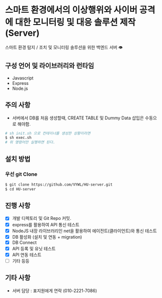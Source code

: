 # 스마트 환경에서의 이상행위와 사이버 공격에 대한 모니터링 및 대응 솔루션 제작 (Server)

스마트 환경 탐지 / 조치 및 모니터링 솔루션을 위한 백엔드 서버 👁

## 구성 언어 및 라이브러리와 런타임

-   Javascript
-   Express
-   Node.js

## 주의 사항
-   서버에서 DB를 처음 생성할때, CREATE TABLE 및 Dummy Data 삽입은 수동으로 해야함.

```sh
# sh init.sh 으로 컨테이너를 생성한 상황이라면
$ sh exec.sh
# 위 명령어만 실행하면 된다.
```

## 설치 방법

### 우선 git Clone

```sh
$ git clone https://github.com/VYWL/HU-server.git
$ cd HU-server
```

## 진행 사항

-   [x] 개발 디렉토리 및 Git Repo 커밋.
-   [x] express를 활용하여 API 통신 테스트
-   [x] NodeJS 내장 라이브러리인 net을 활용하여 에이전트(클라이언트)와 통신 테스트
-   [x] DB 활성화 (설치 및 연동 + migration)
-   [x] DB Connect
-   [x] API 등록 및 유닛 테스트
-   [x] API 연동 테스트
-   [ ] 기타 등등

## 기타 사항

-   서버 담당 : 표지원에게 연락 (010-2221-7086)
